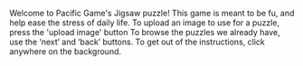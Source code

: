 Welcome to Pacific Game's Jigsaw puzzle!
This game is meant to be fu, and help ease the stress of daily life.
To upload an image to use for a puzzle, press the 'upload image' button 
To browse the puzzles we already have, use the ‘next’ and ‘back’ buttons.
To get out of the instructions, click anywhere on the background.
